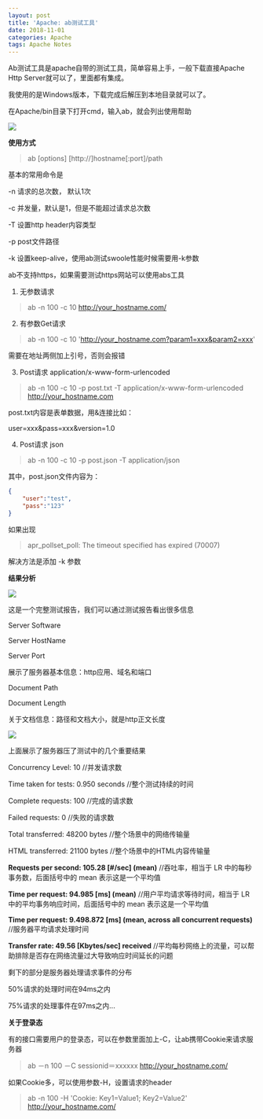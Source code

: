 ```yaml
---
layout: post
title: 'Apache: ab测试工具'
date: 2018-11-01
categories: Apache
tags: Apache Notes
---
```


Ab测试工具是apache自带的测试工具，简单容易上手，一般下载直接Apache Http Server就可以了，里面都有集成。

我使用的是Windows版本，下载完成后解压到本地目录就可以了。

在Apache/bin目录下打开cmd，输入ab，就会列出使用帮助

![](https://lixin.blog/assets/post_img/apache_ab_img_1.png)

**使用方式**

>ab [options] [http://]hostname[:port]/path

基本的常用命令是

-n  请求的总次数， 默认1次

-c  并发量，默认是1，但是不能超过请求总次数

-T  设置http header内容类型

-p  post文件路径

-k  设置keep-alive，使用ab测试swoole性能时候需要用-k参数

ab不支持https，如果需要测试https网站可以使用abs工具

1. 无参数请求

>ab -n 100 -c 10 http://your_hostname.com/


2. 有参数Get请求

>ab -n 100 -c 10 'http://your_hostname.com?param1=xxx&param2=xxx'

需要在地址两侧加上引号，否则会报错

3. Post请求  application/x-www-form-urlencoded

>ab -n 100 -c 10 -p post.txt -T application/x-www-form-urlencoded http://your_hostname.com

post.txt内容是表单数据，用&连接比如：

user=xxx&pass=xxx&version=1.0

4. Post请求 json

>ab -n 100 -c 10 -p post.json -T application/json

其中，post.json文件内容为：
```json
{
    "user":"test",
    "pass":"123"
}
```

如果出现

>apr_pollset_poll: The timeout specified has expired (70007)

解决方法是添加 -k 参数

**结果分析**

![](https://lixin.blog/assets/post_img/apache_ab_img_2.png)

这是一个完整测试报告，我们可以通过测试报告看出很多信息

Server Software

Server HostName

Server Port 

展示了服务器基本信息：http应用、域名和端口

Document Path

Document Length


关于文档信息：路径和文档大小，就是http正文长度


![](https://lixin.blog/assets/post_img/apache_ab_img_3.png)

上面展示了服务器压了测试中的几个重要结果

Concurrency Level: 10
//并发请求数

Time taken for tests: 0.950 seconds
//整个测试持续的时间

Complete requests: 100
//完成的请求数

Failed requests: 0
//失败的请求数

Total transferred: 48200 bytes
//整个场景中的网络传输量

HTML transferred: 21100 bytes
//整个场景中的HTML内容传输量

**Requests per second: 105.28 [#/sec] (mean)**
//吞吐率，相当于 LR 中的每秒事务数，后面括号中的 mean 表示这是一个平均值

**Time per request: 94.985 [ms] (mean)**
//用户平均请求等待时间，相当于 LR 中的平均事务响应时间，后面括号中的 mean 表示这是一个平均值

**Time per request: 9.498.872 [ms] (mean, across all concurrent requests)**
//服务器平均请求处理时间

**Transfer rate: 49.56 [Kbytes/sec] received**
//平均每秒网络上的流量，可以帮助排除是否存在网络流量过大导致响应时间延长的问题

剩下的部分是服务器处理请求事件的分布

50%请求的处理时间在94ms之内

75%请求的处理事件在97ms之内...

**关于登录态**

有的接口需要用户的登录态，可以在参数里面加上-C，让ab携带Cookie来请求服务器

>ab －n 100 －C sessionid＝xxxxxx http://your_hostname.com/

如果Cookie多，可以使用参数-H，设置请求的header

>ab -n 100 -H 'Cookie: Key1=Value1; Key2=Value2' http://your_hostname.com/




